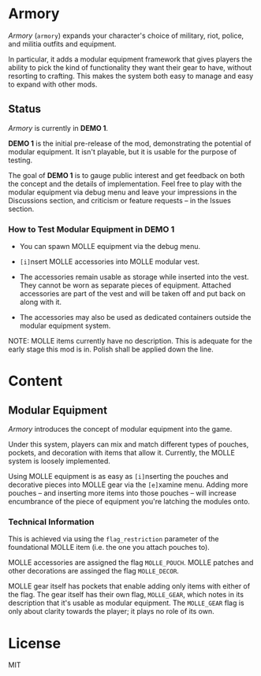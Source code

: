 # Armory

*Armory* (`armory`) expands your character's choice of military, riot, police, and militia outfits and equipment.

In particular, it adds a modular equipment framework that gives players the ability to pick the kind of functionality they want their gear to have, without resorting to crafting. This makes the system both easy to manage and easy to expand with other mods.


## Status

*Armory* is currently in **DEMO 1**.

**DEMO 1** is the initial pre-release of the mod, demonstrating the potential of modular equipment. It isn't playable, but it is usable for the purpose of testing.

The goal of **DEMO 1** is to gauge public interest and get feedback on both the concept and the details of implementation. Feel free to play with the modular equipment via debug menu and leave your impressions in the Discussions section, and criticism or feature requests – in the Issues section.


### How to Test Modular Equipment in DEMO 1

* You can spawn MOLLE equipment via the debug menu.

* `[i]`nsert MOLLE accessories into MOLLE modular vest.

* The accessories remain usable as storage while inserted into the vest. They cannot be worn as separate pieces of equipment. Attached accessories are part of the vest and will be taken off and put back on along with it.

* The accessories may also be used as dedicated containers outside the modular equipment system.

NOTE: MOLLE items currently have no description. This is adequate for the early stage this mod is in. Polish shall be applied down the line.


# Content


## Modular Equipment

*Armory* introduces the concept of modular equipment into the game.

Under this system, players can mix and match different types of pouches, pockets, and decoration with items that allow it. Currently, the MOLLE system is loosely implemented.

Using MOLLE equipment is as easy as `[i]`nserting the pouches and decorative pieces into MOLLE gear via the `[e]`xamine menu. Adding more pouches – and inserting more items into those pouches – will increase encumbrance of the piece of equipment you're latching the modules onto.


### Technical Information

This is achieved via using the `flag_restriction` parameter of the foundational MOLLE item (i.e. the one you attach pouches to).

MOLLE accessories are assigned the flag `MOLLE_POUCH`. MOLLE patches and other decorations are assinged the flag `MOLLE_DECOR`.

MOLLE gear itself has pockets that enable adding only items with either of the flag. The gear itself has their own flag, `MOLLE_GEAR`, which notes in its description that it's usable as modular equipment. The `MOLLE_GEAR` flag is only about clarity towards the player; it plays no role of its own.


# License

MIT